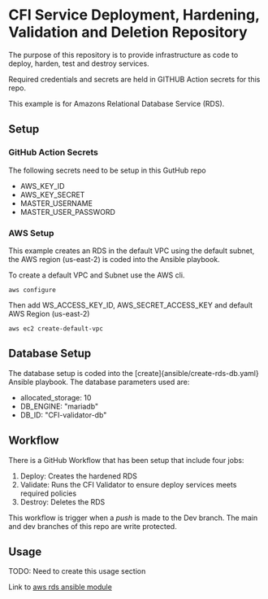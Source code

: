 # CFI Service Deployment, Hardening, Validation and Deletion Repository

The purpose of this repository is to provide infrastructure as code to deploy, harden, test and destroy services.

Required credentials and secrets are held in GITHUB Action secrets for this repo. 

This example is for Amazons Relational Database Service (RDS). 

## Setup

### GitHub Action Secrets

The following secrets need to be setup in this GutHub repo

* AWS_KEY_ID
* AWS_KEY_SECRET
* MASTER_USERNAME
* MASTER_USER_PASSWORD

### AWS Setup

This example creates an RDS in the default VPC using the default subnet, the AWS region (us-east-2) is coded into the Ansible playbook.

To create a default VPC and Subnet use the AWS cli.

```shell
aws configure
```
Then add WS_ACCESS_KEY_ID, AWS_SECRET_ACCESS_KEY and default AWS Region (us-east-2)

```shell
aws ec2 create-default-vpc
```

## Database Setup

The database setup is coded into the [create]{ansible/create-rds-db.yaml} Ansible playbook. The database parameters used are:

 * allocated_storage: 10 
 * DB_ENGINE: "mariadb"
 * DB_ID: "CFI-validator-db"


## Workflow

There is a GitHub Workflow that has been setup that include four jobs:

1. Deploy: Creates the hardened RDS
2. Validate: Runs the CFI Validator to ensure deploy services meets required policies
3. Destroy: Deletes the RDS

This workflow is trigger when a *push* is made to the Dev branch. The main and dev branches of this repo are write protected.


## Usage

TODO: Need to create this usage section


Link to [aws rds ansible module](https://docs.ansible.com/ansible/latest/collections/amazon/aws/rds_instance_module.html)
